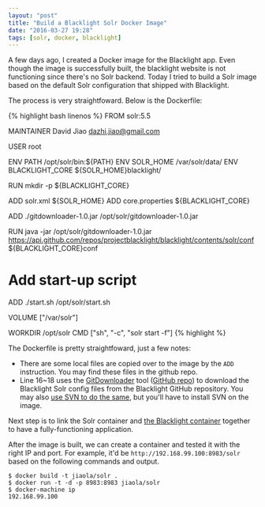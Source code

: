 ```yaml
---
layout: "post"
title: "Build a Blacklight Solr Docker Image"
date: "2016-03-27 19:28"
tags: [solr, docker, blacklight]
---
```


A few days ago, I created a Docker image for the Blacklight app. Even though the image is successfully built, the blacklight website is not functioning since there's no Solr backend. Today I tried to build a Solr image based on the default Solr configuration that shipped with Blacklight.

The process is very straightfoward. Below is the Dockerfile:

<!-- more -->

{% highlight bash linenos %}
FROM solr:5.5

MAINTAINER David Jiao <dazhi.jiao@gmail.com>

USER root

ENV PATH /opt/solr/bin:${PATH}
ENV SOLR_HOME /var/solr/data/
ENV BLACKLIGHT_CORE ${SOLR_HOME}blacklight/

RUN mkdir -p ${BLACKLIGHT_CORE}

ADD solr.xml ${SOLR_HOME}
ADD core.properties ${BLACKLIGHT_CORE}

ADD ./gitdownloader-1.0.jar /opt/solr/gitdownloader-1.0.jar

RUN java -jar /opt/solr/gitdownloader-1.0.jar https://api.github.com/repos/projectblacklight/blacklight/contents/solr/conf ${BLACKLIGHT_CORE}conf

# Add start-up script
ADD ./start.sh /opt/solr/start.sh

VOLUME ["/var/solr"]

WORKDIR /opt/solr
CMD ["sh", "-c", "solr start -f"]
{% highlight %}

The Dockerfile is pretty straightfoward, just a few notes:

* There are some local files are copied over to the image by the `ADD` instruction. You may find these files in the github repo.
* Line 16~18 uses the [GitDownloader](http://wenku.ws/2016/03/26/a-java-based-tool-for-downloading-a-directory-in-any-github-repository/) tool ([GitHub repo](https://github.com/jiaola/gitdownloader)) to download the Blacklight Solr config files from the Blacklight GitHub repository. You may also [use SVN to do the same](http://stackoverflow.com/questions/7106012/download-a-single-folder-or-directory-from-a-github-repo), but you'll have to install SVN on the image.

Next step is to link the Solr container and [the Blacklight container](http://wenku.ws/2016/03/22/create-a-docker-image-for-blacklight/) together to have a fully-functioning application.

After the image is built, we can create a container and tested it with the right IP and port. For example, it'd be `http://192.168.99.100:8983/solr` based on the following commands and output. 

```
$ docker build -t jiaola/solr .
$ docker run -t -d -p 8983:8983 jiaola/solr
$ docker-machine ip
192.168.99.100
```
